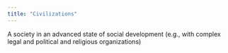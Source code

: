 ```yaml
---
title: "Civilizations"
---
```

A society in an advanced state of social development (e.g., with complex legal and political and religious organizations)


